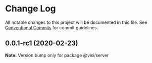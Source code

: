 # Change Log

All notable changes to this project will be documented in this file.
See [Conventional Commits](https://conventionalcommits.org) for commit guidelines.

## 0.0.1-rc1 (2020-02-23)

**Note:** Version bump only for package @visi/server

